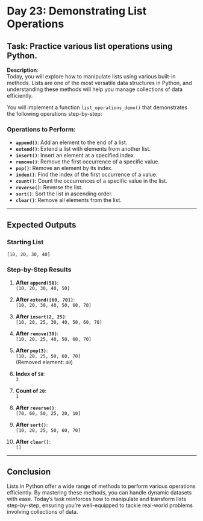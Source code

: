 # Day 23: Demonstrating List Operations

## **Task**: Practice various list operations using Python.

**Description**:  
Today, you will explore how to manipulate lists using various built-in methods. Lists are one of the most versatile data structures in Python, and understanding these methods will help you manage collections of data efficiently.

You will implement a function `list_operations_demo()` that demonstrates the following operations step-by-step:

### Operations to Perform:

- **`append()`**: Add an element to the end of a list.
- **`extend()`**: Extend a list with elements from another list.
- **`insert()`**: Insert an element at a specified index.
- **`remove()`**: Remove the first occurrence of a specific value.
- **`pop()`**: Remove an element by its index.
- **`index()`**: Find the index of the first occurrence of a value.
- **`count()`**: Count the occurrences of a specific value in the list.
- **`reverse()`**: Reverse the list.
- **`sort()`**: Sort the list in ascending order.
- **`clear()`**: Remove all elements from the list.

---

## **Expected Outputs**

### Starting List
`[10, 20, 30, 40]`

### Step-by-Step Results

1. **After `append(50)`**:  
`[10, 20, 30, 40, 50]`

2. **After `extend([60, 70])`**:  
`[10, 20, 30, 40, 50, 60, 70]`

3. **After `insert(2, 25)`**:  
`[10, 20, 25, 30, 40, 50, 60, 70]`

4. **After `remove(30)`**:  
`[10, 20, 25, 40, 50, 60, 70]`

5. **After `pop(3)`**:  
`[10, 20, 25, 50, 60, 70]`  
(Removed element: `40`)

6. **Index of `50`**:  
`3`

7. **Count of `20`**:  
`1`

8. **After `reverse()`**:  
`[70, 60, 50, 25, 20, 10]`

9. **After `sort()`**:  
`[10, 20, 25, 50, 60, 70]`

10. **After `clear()`**:  
`[]`

---

## **Conclusion**

Lists in Python offer a wide range of methods to perform various operations efficiently. By mastering these methods, you can handle dynamic datasets with ease. Today’s task reinforces how to manipulate and transform lists step-by-step, ensuring you’re well-equipped to tackle real-world problems involving collections of data.

